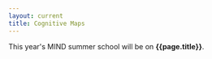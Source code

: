 ```yaml
---
layout: current
title: Cognitive Maps
---
```


This year's MIND summer school will be on **{{page.title}}**.
